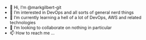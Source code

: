 - 👋 Hi, I’m @markgilbert-git
- 👀 I’m interested in DevOps and all sorts of general nerd things
- 🌱 I’m currently learning a hell of a lot of DevOps, AWS and related technologies
- 💞️ I’m looking to collaborate on nothing in particular
- 📫 How to reach me ...

<!---
markgilbert-git/markgilbert-git is a ✨ special ✨ repository because its `README.md` (this file) appears on your GitHub profile.
You can click the Preview link to take a look at your changes.
--->
